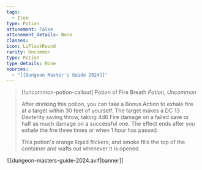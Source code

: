 ```yaml
---
tags:
  - Item
type: Potion
attunement: False
attunement_details: None
classes:
icon: LiFlaskRound
rarity: Uncommon
type: Potion
type_details: None
sources: 
  - "[[Dungeon Master's Guide 2024]]"
---
```

>[!uncommon-potion-callout] Potion of Fire Breath
>_Potion, Uncommon_
>
>After drinking this potion, you can take a Bonus Action to exhale fire at a target within 30 feet of yourself. The target makes a DC 13 Dexterity saving throw, taking 4d6 Fire damage on a failed save or half as much damage on a successful one. The effect ends after you exhale the fire three times or when 1 hour has passed.
>
>This potion's orange liquid flickers, and smoke fills the top of the container and wafts out whenever it is opened.
>


![[dungeon-masters-guide-2024.avif|banner]]